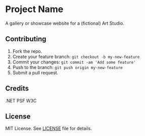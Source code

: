 # Project Name

A gallery or showcase website for a (fictional) Art Studio.

## Contributing

1. Fork the repo.
2. Create your feature branch: `git checkout -b my-new-feature`
3. Commit your changes: `git commit -am 'Add some feature'`
4. Push to the branch: `git push origin my-new-feature`
5. Submit a pull request.

## Credits

.NET
PSF
W3C

## License

MIT License. See [LICENSE](LICENSE.md) file for details.
